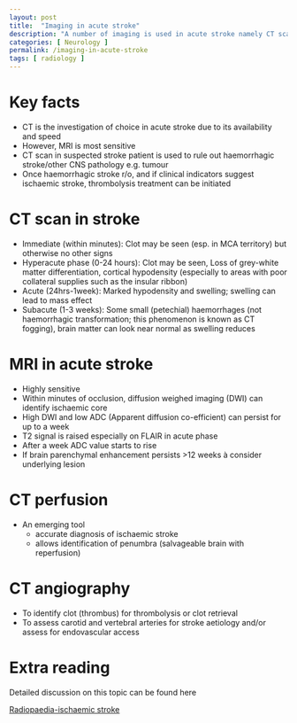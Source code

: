```yaml
---
layout: post
title:  "Imaging in acute stroke"
description: "A number of imaging is used in acute stroke namely CT scan, MRI, CT perfusion, CT angiography. CT scan is the mainstay investigation in acute stroke."
categories: [ Neurology ] 
permalink: /imaging-in-acute-stroke
tags: [ radiology ]
---
```

# Key facts
- CT is the investigation of choice in acute stroke due to its availability and speed
- However, MRI is most sensitive
- CT scan in suspected stroke patient is used to rule out haemorrhagic stroke/other CNS pathology e.g. tumour
- Once haemorrhagic stroke r/o, and if clinical indicators suggest ischaemic stroke, thrombolysis treatment can be initiated

# CT scan in stroke
- Immediate (within minutes): Clot may be seen (esp. in MCA territory) but otherwise no other signs
- Hyperacute phase (0-24 hours): Clot may be seen, Loss of grey-white matter differentiation, cortical hypodensity (especially to areas with poor collateral supplies such as the insular ribbon)
- Acute (24hrs-1week): Marked hypodensity and swelling; swelling can lead to mass effect
- Subacute (1-3 weeks): Some small (petechial) haemorrhages (not haemorrhagic transformation; this phenomenon is known as CT fogging), brain matter can look near normal as swelling reduces

# MRI in acute stroke
- Highly sensitive
- Within minutes of occlusion, diffusion weighed imaging (DWI) can identify ischaemic core
- High DWI and low ADC (Apparent diffusion co-efficient) can persist for up to a week
- T2 signal is raised especially on FLAIR in acute phase
- After a week ADC value starts to rise
- If brain parenchymal enhancement persists >12 weeks à consider underlying lesion

# CT perfusion
- An emerging tool
    - accurate diagnosis of ischaemic stroke
    - allows identification of penumbra (salvageable brain with reperfusion)

# CT angiography
- To identify clot (thrombus) for thrombolysis or clot retrieval
- To assess carotid and vertebral arteries for stroke aetiology and/or assess for endovascular access

# Extra reading
Detailed discussion on this topic can be found here

[Radiopaedia-ischaemic stroke](https://radiopaedia.org/articles/ischaemic-stroke?lang=gb)